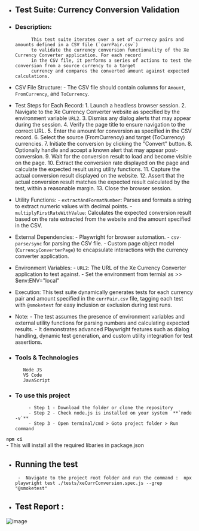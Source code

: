 
 *  ## Test Suite: Currency Conversion Validation
 *  ### Description:
              This test suite iterates over a set of currency pairs and amounts defined in a CSV file (`currPair.csv`)
              to validate the currency conversion functionality of the Xe Currency Converter application. For each record
              in the CSV file, it performs a series of actions to test the conversion from a source currency to a target
              currency and compares the converted amount against expected calculations.
   
 * CSV File Structure:
           - The CSV file should contain columns for `Amount`, `FromCurrency`, and `ToCurrency`.
   
 * Test Steps for Each Record:
          1. Launch a headless browser session.
          2. Navigate to the Xe Currency Converter website as specified by the environment variable `URL2`.
          3. Dismiss any dialog alerts that may appear during the session.
          4. Verify the page title to ensure navigation to the correct URL.
          5. Enter the amount for conversion as specified in the CSV record.
          6. Select the source (FromCurrency) and target (ToCurrency) currencies.
          7. Initiate the conversion by clicking the "Convert" button.
          8. Optionally handle and accept a known alert that may appear post-conversion.
          9. Wait for the conversion result to load and become visible on the page.
          10. Extract the conversion rate displayed on the page and calculate the expected result using utility functions.
          11. Capture the actual conversion result displayed on the website.
          12. Assert that the actual conversion result matches the expected result calculated by the test, within a reasonable margin.
          13. Close the browser session.
 

 * Utility Functions:
        - `extractAndFormatNumber`: Parses and formats a string to extract numeric values with decimal points.
        - `multiplyFirstRateWithValue`: Calculates the expected conversion result based on the rate extracted from the website and the amount specified in the CSV.
   
 * External Dependencies:
          - Playwright for browser automation.
          - `csv-parse/sync` for parsing the CSV file.
          - Custom page object model (`CurrencyConverterPage`) to encapsulate interactions with the currency converter application.
  
 * Environment Variables:
          - `URL2`: The URL of the Xe Currency Converter application to test against.
          - Set the environment from termial as >> $env:ENV="local"
   
 * Execution:
          This test suite dynamically generates tests for each currency pair and amount specified in the `currPair.csv` file,
          tagging each test with `@smoketest` for easy inclusion or exclusion during test runs.
  
 * Note:
       -  The test assumes the presence of environment variables and external utility functions for parsing numbers and calculating expected results.
       -  It demonstrates advanced Playwright features such as dialog handling, dynamic test generation, and custom utility integration for test assertions.
   
 * ### Tools & Technologies
          Node JS
          VS Code
          JavaScript
 
 * ### To use this project
            - Step 1 - Download the folder or clone the repository 
            - Step 2 - Check node.js is installed on your system  **`node -v`**
            - Step 3 - Open terminal/cmd > Goto project folder > Run command
   
 **`npm ci`**	
       - This will install all the required libaries in package.json
  
 * ## Running the test
        -  Navigate to the project root folder and run the command :  npx playwright test ./tests/xeCurrConversion.spec.js --grep "@smoketest"
    
 *  ## Test Report :
   ![image](https://github.com/sanjquant/XECurrencyConverter/assets/88951836/2e2109eb-c856-4e9d-86d8-0973990981f8)
